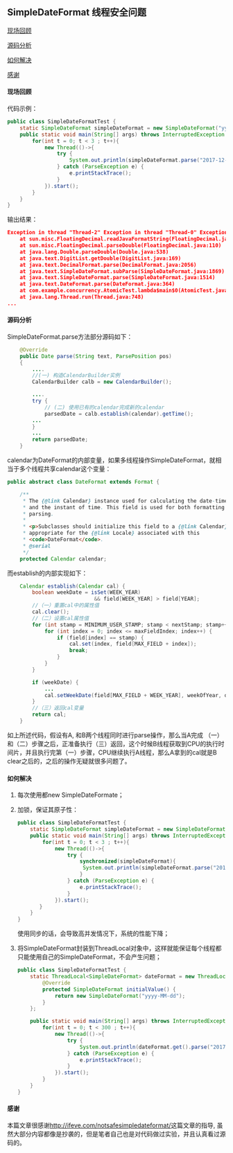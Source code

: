 ## SimpleDateFormat 线程安全问题



[现场回顾](#现场回顾)

[源码分析](源码分析)

[如何解决](如何解决)

[感谢](感谢)



#### 现场回顾

代码示例：

```java
public class SimpleDateFormatTest {
    static SimpleDateFormat simpleDateFormat = new SimpleDateFormat("yyyy-MM-dd");
    public static void main(String[] args) throws InterruptedException {
        for(int t = 0; t < 3 ; t++){
            new Thread(()->{
                try {
                    System.out.println(simpleDateFormat.parse("2017-12-13 15:17:27"));
                } catch (ParseException e) {
                    e.printStackTrace();
                }
            }).start();
        }
    }
}
```

输出结果：

```json
Exception in thread "Thread-2" Exception in thread "Thread-0" Exception in thread "Thread-1" java.lang.NumberFormatException: multiple points
	at sun.misc.FloatingDecimal.readJavaFormatString(FloatingDecimal.java:1890)
	at sun.misc.FloatingDecimal.parseDouble(FloatingDecimal.java:110)
	at java.lang.Double.parseDouble(Double.java:538)
	at java.text.DigitList.getDouble(DigitList.java:169)
	at java.text.DecimalFormat.parse(DecimalFormat.java:2056)
	at java.text.SimpleDateFormat.subParse(SimpleDateFormat.java:1869)
	at java.text.SimpleDateFormat.parse(SimpleDateFormat.java:1514)
	at java.text.DateFormat.parse(DateFormat.java:364)
	at com.example.concurrency.AtomicTest.lambda$main$0(AtomicTest.java:20)
	at java.lang.Thread.run(Thread.java:748)
...
```



#### 源码分析

SimpleDateFormat.parse方法部分源码如下：

```java
    @Override
    public Date parse(String text, ParsePosition pos)
    {
        ....
		//(一) 构造CalendarBuilder实例
        CalendarBuilder calb = new CalendarBuilder();

        ....
        try {
          	// (二) 使用已有的calendar完成新的calendar
            parsedDate = calb.establish(calendar).getTime();
		...
        }
        ...
        return parsedDate;
    }
```

calendar为DateFormat的内部变量，如果多线程操作SimpleDateFormat，就相当于多个线程共享calendar这个变量：

```java
public abstract class DateFormat extends Format {

    /**
     * The {@link Calendar} instance used for calculating the date-time fields
     * and the instant of time. This field is used for both formatting and
     * parsing.
     *
     * <p>Subclasses should initialize this field to a {@link Calendar}
     * appropriate for the {@link Locale} associated with this
     * <code>DateFormat</code>.
     * @serial
     */
    protected Calendar calendar;
```

而establish的内部实现如下：

```java
    Calendar establish(Calendar cal) {
        boolean weekDate = isSet(WEEK_YEAR)
                            && field[WEEK_YEAR] > field[YEAR];
        //（一）重置cal中的属性值
        cal.clear();
        //（二）设置cal属性值
        for (int stamp = MINIMUM_USER_STAMP; stamp < nextStamp; stamp++) {
            for (int index = 0; index <= maxFieldIndex; index++) {
                if (field[index] == stamp) {
                    cal.set(index, field[MAX_FIELD + index]);
                    break;
                }
            }
        }

        if (weekDate) {
            ...
            cal.setWeekDate(field[MAX_FIELD + WEEK_YEAR], weekOfYear, dayOfWeek);
        }
        //（三）返回cal变量
        return cal;
    }
```

如上所述代码，假设有A, 和B两个线程同时进行parse操作，那么当A完成 （一）和（二）步骤之后，正准备执行（三）返回，这个时候B线程获取到CPU的执行时间片，并且执行完第（一）步骤，CPU继续执行A线程，那么A拿到的cal就是B clear之后的，之后的操作无疑就很多问题了。



#### 如何解决

1. 每次使用都new SimpleDateFormate；

2. 加锁，保证其原子性：

   ```java
   public class SimpleDateFormatTest {
       static SimpleDateFormat simpleDateFormat = new SimpleDateFormat("yyyy-MM-dd");
       public static void main(String[] args) throws InterruptedException {
           for(int t = 0; t < 3 ; t++){
               new Thread(()->{
                   try {
                       synchronized(simpleDateFormat){
                       	System.out.println(simpleDateFormat.parse("2017-12-13 15:17:27"));
                       }
                   } catch (ParseException e) {
                       e.printStackTrace();
                   }
               }).start();
          }
       }
   }
   ```

   使用同步的话，会导致高并发情况下，系统的性能下降；

3. 将SimpleDateFormat封装到ThreadLocal对象中，这样就能保证每个线程都只能使用自己的SimpleDateFormat，不会产生问题；

   ```java
   public class SimpleDateFormatTest {
       static ThreadLocal<SimpleDateFormat> dateFormat = new ThreadLocal<SimpleDateFormat>(){
           @Override
           protected SimpleDateFormat initialValue() {
               return new SimpleDateFormat("yyyy-MM-dd");
           }
       };
   
       public static void main(String[] args) throws InterruptedException {
           for(int t = 0; t < 300 ; t++){
               new Thread(()->{
                   try {
                       System.out.println(dateFormat.get().parse("2017-12-13 15:17:27"));
                   } catch (ParseException e) {
                       e.printStackTrace();
                   }
               }).start();
           }
       }
   }
   ```



#### 感谢

本篇文章很感谢<http://ifeve.com/notsafesimpledateformat/>这篇文章的指导, 虽然大部分内容都像是抄袭的，但是笔者自己也是对代码做过实验，并且认真看过源码的。